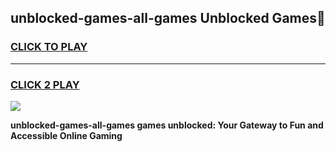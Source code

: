 
## unblocked-games-all-games Unblocked Games👋
<h3>
<a href="https://news.freeplayer.one?title=unblocked-games-all-games&ref=16F">CLICK TO PLAY</a></h3>
<hr>

<h3>
<a href="https://news.freeplayer.one?title=unblocked-games-all-games&ref=16F">CLICK 2 PLAY</a>
  
</h3>

<a href="https://news.freeplayer.one?title=unblocked-games-all-games&ref=16F/"><img src="https://clearcache.store/games.png"></a>


**unblocked-games-all-games games unblocked: Your Gateway to Fun and Accessible Online Gaming**
